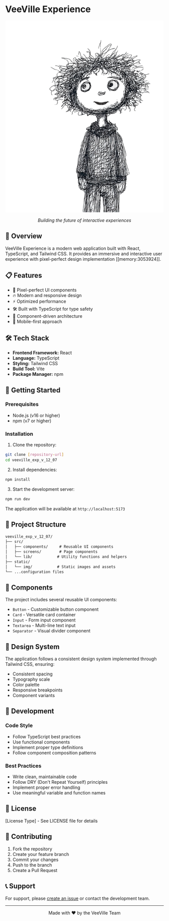 # VeeVille Experience

<div align="center">
  <img src="static/img/firstpage-2.png" alt="VeeVille Experience Banner" width="800"/>
  <p><em>Building the future of interactive experiences</em></p>
</div>

## 🚀 Overview

VeeVille Experience is a modern web application built with React, TypeScript, and Tailwind CSS. It provides an immersive and interactive user experience with pixel-perfect design implementation [[memory:3053924]].

## 📋 Features

- 🎨 Pixel-perfect UI components
- 🔥 Modern and responsive design
- ⚡ Optimized performance
- 🛠️ Built with TypeScript for type safety
- 🎯 Component-driven architecture
- 📱 Mobile-first approach

## 🛠️ Tech Stack

- **Frontend Framework:** React
- **Language:** TypeScript
- **Styling:** Tailwind CSS
- **Build Tool:** Vite
- **Package Manager:** npm

## 🚀 Getting Started

### Prerequisites

- Node.js (v16 or higher)
- npm (v7 or higher)

### Installation

1. Clone the repository:
```bash
git clone [repository-url]
cd veeville_exp_v_12_07
```

2. Install dependencies:
```bash
npm install
```

3. Start the development server:
```bash
npm run dev
```

The application will be available at `http://localhost:5173`

## 📁 Project Structure

```
veeville_exp_v_12_07/
├── src/
│   ├── components/     # Reusable UI components
│   ├── screens/        # Page components
│   └── lib/           # Utility functions and helpers
├── static/
│   └── img/           # Static images and assets
└── ...configuration files
```

## 🧩 Components

The project includes several reusable UI components:

- `Button` - Customizable button component
- `Card` - Versatile card container
- `Input` - Form input component
- `Textarea` - Multi-line text input
- `Separator` - Visual divider component

## 🎨 Design System

The application follows a consistent design system implemented through Tailwind CSS, ensuring:

- Consistent spacing
- Typography scale
- Color palette
- Responsive breakpoints
- Component variants

## 🔧 Development

### Code Style

- Follow TypeScript best practices
- Use functional components
- Implement proper type definitions
- Follow component composition patterns

### Best Practices

- Write clean, maintainable code
- Follow DRY (Don't Repeat Yourself) principles
- Implement proper error handling
- Use meaningful variable and function names

## 📝 License

[License Type] - See LICENSE file for details

## 🤝 Contributing

1. Fork the repository
2. Create your feature branch
3. Commit your changes
4. Push to the branch
5. Create a Pull Request

## 📞 Support

For support, please [create an issue](repository-issues-url) or contact the development team.

---

<div align="center">
  Made with ❤️ by the VeeVille Team
</div>
